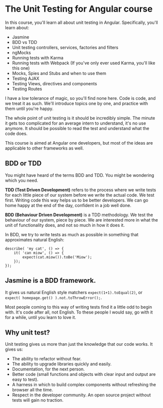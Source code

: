# The Unit Testing for Angular course

In this course, you'll learn all about unit testing in Angular. Specifically, you'll learn about:

* Jasmine
* BDD vs TDD
* Unit testing controllers, services, factories and filters
* ngMocks
* Running tests with Karma
* Running tests with Webpack (If you've only ever used Karma, you'll like this one)
* Mocks, Spies and Stubs and when to use them
* Testing AJAX
* Testing Views, directives and components
* Testing Routes

I have a low tolerance of magic, so you'll find none here. Code is code, and we treat it as such. We'll introduce topics one by one, and practice with them until you're happy.

The whole point of unit testing is it should be incredibly simple. The minute it gets too complicated for an average intern to understand, it's no use anymore. It should be possible to read the test and understand what the code does.

This course is aimed at Angular one developers, but most of the ideas are applicable to other frameworks as well.

## BDD or TDD

You might have heard of the terms BDD and TDD. You might be wondering which you need. 

**TDD (Test Driven Development)** refers to the process where we write tests for each little piece of our system before we write the actual code. We test first. Writing code this way helps us to be better developers. We can go home happy at the end of the day, confident in a job well done.

**BDD (Behaviour Driven Development)** is a TDD methodology. We test the behaviour of our system, piece by piece. We are interested more in what the unit of functionality does, and not so much in how it does it.

In BDD, we try to write tests as much as possible in something that approximates natural English:

```
describe( 'my cat', () => {
    it( 'can miow', () => {
        expect(cat.miow()).toBe('Miow');
    });
});
```

## Jasmine is a BDD framework. 

It gives us natural English style matchers `expect(1+1).toEqual(2)`, or `expect( homepage.get() ).not.toThrowError();`.

Most people coming to this way of writing tests find it a little odd to begin with. It's code after all, not English. To these people I would say, go with it for a while, until you learn to love it.

## Why unit test?

Unit testing gives us more than just the knowledge that our code works. It gives us:

* The ability to refactor without fear.
* The ability to upgrade libraries quickly and easily.
* Documentation, for the next person.
* Better code (small functions and objects with clear input and output are easy to test).
* A harness in which to build complex components without refreshing the browser all the time.
* Respect in the developer community. An open source project without tests will gain no traction.
